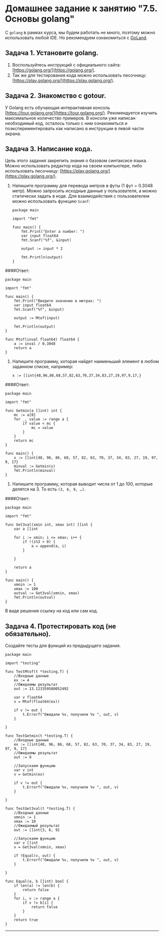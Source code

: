 # Домашнее задание к занятию "7.5. Основы golang"

С `golang` в рамках курса, мы будем работать не много, поэтому можно использовать любой IDE. 
Но рекомендуем ознакомиться с [GoLand](https://www.jetbrains.com/ru-ru/go/).  

## Задача 1. Установите golang.
1. Воспользуйтесь инструкций с официального сайта: [https://golang.org/](https://golang.org/).
2. Так же для тестирования кода можно использовать песочницу: [https://play.golang.org/](https://play.golang.org/).

## Задача 2. Знакомство с gotour.
У Golang есть обучающая интерактивная консоль [https://tour.golang.org/](https://tour.golang.org/). 
Рекомендуется изучить максимальное количество примеров. В консоли уже написан необходимый код, 
осталось только с ним ознакомиться и поэкспериментировать как написано в инструкции в левой части экрана.  

## Задача 3. Написание кода. 
Цель этого задания закрепить знания о базовом синтаксисе языка. Можно использовать редактор кода 
на своем компьютере, либо использовать песочницу: [https://play.golang.org/](https://play.golang.org/).

1. Напишите программу для перевода метров в футы (1 фут = 0.3048 метр). Можно запросить исходные данные 
у пользователя, а можно статически задать в коде.
    Для взаимодействия с пользователем можно использовать функцию `Scanf`:
    ```
    package main
    
    import "fmt"
    
    func main() {
        fmt.Print("Enter a number: ")
        var input float64
        fmt.Scanf("%f", &input)
    
        output := input * 2
    
        fmt.Println(output)    
    }
    ```

####Ответ:
```
package main

import "fmt"

func main() {
	fmt.Print("Введите значение в метрах: ")
	var input float64
	fmt.Scanf("%f", &input)

	output := Mtof(input)

	fmt.Println(output)
}

func Mtof(inval float64) float64 {
	a := inval / 0.3048
	return a
}

```

 
1. Напишите программу, которая найдет наименьший элемент в любом заданном списке, например:
    ```
    x := []int{48,96,86,68,57,82,63,70,37,34,83,27,19,97,9,17,}
    ```
####Ответ:
```
package main

import "fmt"

func Getmin(a []int) int {
	mc := a[0]
	for _, value := range a {
		if value < mc {
			mc = value
		}
	}
	return mc
}

func main() {
	x := []int{48, 96, 86, 68, 57, 82, 63, 70, 37, 34, 83, 27, 19, 97, 9, 17}
	minval := Getmin(x)
	fmt.Println(minval)
}

```    
1. Напишите программу, которая выводит числа от 1 до 100, которые делятся на 3. То есть `(3, 6, 9, …)`.

####Ответ:
```
package main

import "fmt"

func Get3val(xmin int, xmax int) []int {
	var a []int

	for i := xmin; i <= xmax; i++ {
		if !(i%3 > 0) {
			a = append(a, i)
		}

	}

	return a
}

func main() {
	xmnin := 1
	xmax := 100
	outval := Get3val(xmnin, xmax)
	fmt.Println(outval)
}

```

В виде решения ссылку на код или сам код. 

## Задача 4. Протестировать код (не обязательно).

Создайте тесты для функций из предыдущего задания. 
```
package main

import "testing"

func TestMtof(t *testing.T) {
	//Входные данные
	ex := 4
	//Ожидаемы результат
	out := 13.123359580052492

	var v float64
	v = Mtof(float64(ex))

	if v != out {
		t.Errorf("Ожидали %v, получили %v ", out, v)
	}

}

func TestGetmin(t *testing.T) {
	//Входные данные
	ex := []int{48, 96, 86, 68, 57, 82, 63, 70, 37, 34, 83, 27, 19, 97, 9, 17}
	//Ожидаемы результат
	out := 9

	//Запускаем функцию
	var v int
	v = Getmin(ex)

	if v != out {
		t.Errorf("Ожидали %v, получили %v ", out, v)
	}

}

func TestGet3val(t *testing.T) {
	//Входные данные
	xmnin := 1
	xmax := 10
	//Ожидаемый результат
	out := []int{3, 6, 9}

	//Запускаем функцию
	var v []int
	v = Get3val(xmnin, xmax)

	if !Equal(v, out) {
		t.Errorf("Ожидали %v, получили %v ", out, v)
	}

}

func Equal(a, b []int) bool {
	if len(a) != len(b) {
		return false
	}
	for i, v := range a {
		if v != b[i] {
			return false
		}
	}
	return true
}

```

---

